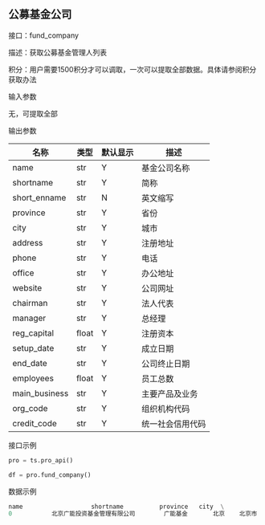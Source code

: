 ## 公募基金公司

接口：fund_company

描述：获取公募基金管理人列表

积分：用户需要1500积分才可以调取，一次可以提取全部数据。具体请参阅积分获取办法 

输入参数

无，可提取全部

输出参数

| 名称 | 类型 | 默认显示 | 描述 |
| --- | --- | --- | --- |
| name | str | Y | 基金公司名称 |
| shortname | str | Y | 简称 |
| short_enname | str | N | 英文缩写 |
| province | str | Y | 省份 |
| city | str | Y | 城市 |
| address | str | Y | 注册地址 |
| phone | str | Y | 电话 |
| office | str | Y | 办公地址 |
| website | str | Y | 公司网址 |
| chairman | str | Y | 法人代表 |
| manager | str | Y | 总经理 |
| reg_capital | float | Y | 注册资本 |
| setup_date | str | Y | 成立日期 |
| end_date | str | Y | 公司终止日期 |
| employees | float | Y | 员工总数 |
| main_business | str | Y | 主要产品及业务 |
| org_code | str | Y | 组织机构代码 |
| credit_code | str | Y | 统一社会信用代码 |

接口示例

```python
pro = ts.pro_api()

df = pro.fund_company()
```

数据示例

```python
name                   shortname          province   city  \
0           北京广能投资基金管理有限公司        广能基金       北京    北京市   
```